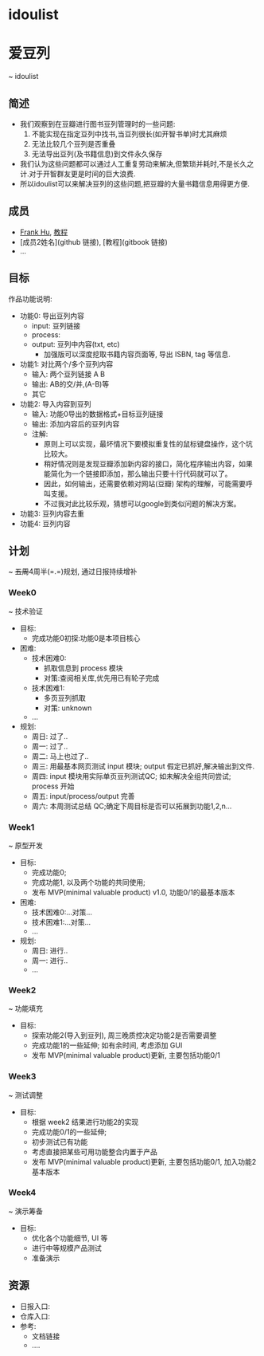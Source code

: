 # idoulist
# 爱豆列
~ idoulist
## 简述
- 我们观察到在豆瓣进行图书豆列管理时的一些问题:
  1. 不能实现在指定豆列中找书,当豆列很长(如开智书单)时尤其麻烦
  2. 无法比较几个豆列是否重叠
  3. 无法导出豆列(及书籍信息)到文件永久保存
- 我们认为这些问题都可以通过人工重复劳动来解决,但繁琐并耗时,不是长久之计.对于开智群友更是时间的巨大浪费.
- 所以idoulist可以来解决豆列的这些问题,把豆瓣的大量书籍信息用得更方便.

## 成员

- [Frank Hu](https://github.com/Frank-the-Obscure), [教程](https://www.gitbook.com/book/frank-the-obscure/pythoncamp0/details)
- [成员2姓名](github 链接), [教程](gitbook 链接)
- ...

## 目标
作品功能说明:

- 功能0: 导出豆列内容
    + input: 豆列链接
    + process:
    + output: 豆列中内容(txt, etc) 
      - 加强版可以深度挖取书籍内容页面等, 导出 ISBN, tag 等信息.
- 功能1: 对比两个/多个豆列内容
    + 输入: 两个豆列链接 A B
    + 输出: AB的交/并,(A-B)等
    + 其它
- 功能2: 导入内容到豆列
    - 输入: 功能0导出的数据格式+目标豆列链接
    - 输出: 添加内容后的豆列内容
    - 注解:
      - 原则上可以实现，最坏情况下要模拟重复性的鼠标键盘操作，这个坑比较大。 
      - 稍好情况则是发现豆瓣添加新内容的接口，简化程序输出内容，如果能简化为一个链接即添加，那么输出只要十行代码就可以了。
      - 因此，如何输出，还需要依赖对网站(豆瓣) 架构的理解，可能需要呼叫支援。
      - 不过我对此比较乐观，猜想可以google到类似问题的解决方案。
- 功能3: 豆列内容去重
- 功能4: 豆列内容

## 计划
~ ~~五周~~4周半(=.=)规划, 通过日报持续增补

### Week0
~ 技术验证

- 目标:
    - 完成功能0初探:功能0是本项目核心
- 困难:
    - 技术困难0:
      - 抓取信息到 process 模块
      - 对策:查阅相关库,优先用已有轮子完成
    - 技术困难1:
      - 多页豆列抓取
      - 对策: unknown
    - ...
- 规划:
    - 周日: 过了..
    - 周一: 过了..
    - 周二: 马上也过了..
    - 周三: 用最基本网页测试 input 模块; output 假定已抓好,解决输出到文件.
    - 周四: input 模块用实际单页豆列测试QC; 如未解决全组共同尝试; process 开始
    - 周五: input/process/output 完善
    - 周六: 本周测试总结 QC;确定下周目标是否可以拓展到功能1,2,n...

### Week1
~ 原型开发

- 目标:
    - 完成功能0;
    - 完成功能1, 以及两个功能的共同使用;
    - 发布 MVP(minimal valuable product) v1.0, 功能0/1的最基本版本
- 困难:
    - 技术困难0:...对策...
    - 技术困难1:...对策...
    - ...
- 规划:
    - 周日: 进行..
    - 周一: 进行..
    - ...

### Week2
~ 功能填充

- 目标:
    - 探索功能2(导入到豆列), 周三晚质控决定功能2是否需要调整
    - 完成功能1的一些延伸; 如有余时间, 考虑添加 GUI
    - 发布 MVP(minimal valuable product)更新, 主要包括功能0/1

### Week3
~ 测试调整

- 目标:
    - 根据 week2 结果进行功能2的实现
    - 完成功能0/1的一些延伸; 
    - 初步测试已有功能
    - 考虑直接把某些可用功能整合内置于产品
    - 发布 MVP(minimal valuable product)更新, 主要包括功能0/1, 加入功能2基本版本
    
### Week4
~ 演示筹备

- 目标:
    - 优化各个功能细节, UI 等
    - 进行中等规模产品测试
    - 准备演示

## 资源
- 日报入口:
- 仓库入口:
- 参考:
    - 文档链接
    - ....
